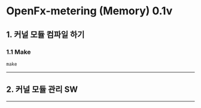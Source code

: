 # OpenFx-metering (Memory) 0.1v
## 1.  커널 모듈 컴파일 하기
### 1.1 Make
```
make
```
-----------------------


## 2.  커널 모듈 관리 SW 
-----------------------
